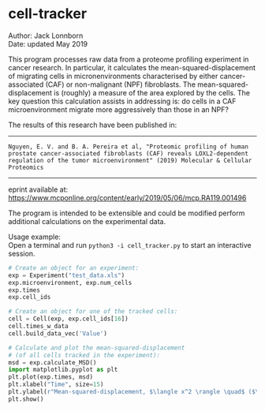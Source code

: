 # cell-tracker

Author: Jack Lonnborn  
Date: updated May 2019

This program processes raw data from a proteome profiling experiment in cancer research. In particular, it calculates the mean-squared-displacement of migrating cells in micronenvironments characterised by either cancer-associated (CAF) or non-malignant (NPF) fibroblasts. The mean-squared-displacement is (roughly) a measure of the area explored by the cells. The key question this calculation assists in addressing is: do cells in a CAF microenvironment migrate more aggressively than those in an NPF?

The results of this research have been published in:

---

	Nguyen, E. V. and B. A. Pereira et al, "Proteomic profiling of human prostate cancer-associated fibroblasts (CAF) reveals LOXL2-dependent regulation of the tumor microenvironment" (2019) Molecular & Cellular Proteomics  
	
---  
eprint available at: https://www.mcponline.org/content/early/2019/05/06/mcp.RA119.001496

The program is intended to be extensible and could be modified perform additional calculations on the experimental data.

Usage example:  
Open a terminal and run `python3 -i cell_tracker.py` to start an interactive session.  
```Python
# Create an object for an experiment:
exp = Experiment("test_data.xls")
exp.microenvironment, exp.num_cells
exp.times
exp.cell_ids

# Create an object for one of the tracked cells:
cell = Cell(exp, exp.cell_ids[16])
cell.times_w_data
cell.build_data_vec('Value')

# Calculate and plot the mean-squared-displacement
# (of all cells tracked in the experiment):
msd = exp.calculate_MSD()
import matplotlib.pyplot as plt
plt.plot(exp.times, msd)
plt.xlabel("Time", size=15)
plt.ylabel(r"Mean-squared-displacement, $\langle x^2 \rangle \quad$ ($\mu m^2$)", size=15)
plt.show()
```